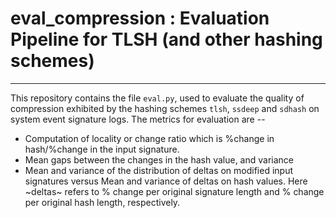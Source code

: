 # eval_compression : Evaluation Pipeline for TLSH (and other hashing schemes)
---

This repository contains the file `eval.py`, used to evaluate the quality of compression exhibited by the hashing schemes `tlsh`, `ssdeep` and `sdhash` on system event signature logs.
The metrics for evaluation are --
- Computation of locality or change ratio which is %change in hash/%change in the input signature.
- Mean gaps between the changes in the hash value, and variance
- Mean and variance of the distribution of deltas on modified input signatures versus Mean and variance of deltas on hash values. Here ~deltas~ refers to % change per original signature length and % change per original hash length, respectively.